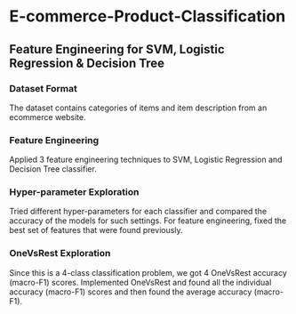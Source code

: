 # E-commerce-Product-Classification

## Feature Engineering for SVM, Logistic Regression & Decision Tree

### Dataset Format
The dataset contains categories of items and item description from an ecommerce website.

### Feature Engineering
Applied 3 feature engineering techniques to SVM, Logistic Regression and Decision Tree classifier.  

### Hyper-parameter Exploration
Tried different hyper-parameters for each classifier and compared the accuracy of the models for such settings. For feature engineering, fixed the best set of features that were found previously.

### OneVsRest Exploration
Since this is a 4-class classification problem, we got 4 OneVsRest accuracy (macro-F1) scores. Implemented OneVsRest and found all the individual accuracy (macro-F1)  scores and then found the average accuracy  (macro-F1). 



